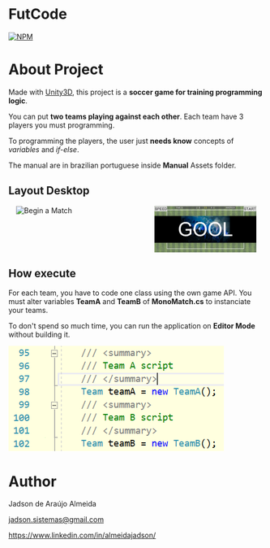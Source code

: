 # FutCode 
[![NPM](http://opengamingfoundation.org/img/home_logo1.gif)](http://www.opengamingfoundation.org/ogl.html) 

# About Project

Made with [Unity3D](https://unity.com/ "Unity3D website"), this project is a **soccer game for training programming logic**.

You can put **two teams playing against each other**. Each team have 3 players you must programming.

To programming the players, the user just **needs know** concepts of *variables* and *if-else*. 

The manual are in brazilian portuguese inside **Manual** Assets folder.

## Layout Desktop
<div id="banner" style="overflow: hidden; display: flex; justify-content:space-around;">
  <img src="https://github.com/jadinhu/FutCode/blob/main/Assets/Image/External%20Usage/Campo2.png" width="40%"  title="Begin a Match"/> &nbsp &nbsp
  <img src="https://github.com/jadinhu/FutCode/blob/main/Assets/Image/External%20Usage/Gol.png" width="40%"  title="Making a Gol"/>
</div>
  
## How execute

For each team, you have to code one class using the own game API. You must alter variables **TeamA** and **TeamB** of **MonoMatch.cs**  to instanciate your teams.

To don't spend so much time, you can run the application on **Editor Mode** without building it. 

![Variables TeamA and TeamB](https://github.com/jadinhu/FutCode/blob/main/Assets/Image/External%20Usage/Times.png)

# Author

Jadson de Araújo Almeida

jadson.sistemas@gmail.com

https://www.linkedin.com/in/almeidajadson/

